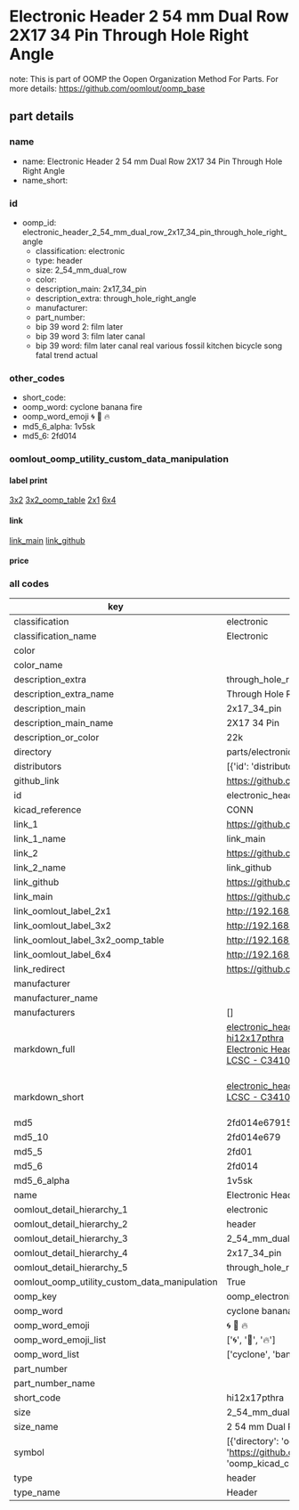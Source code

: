 # Electronic Header 2 54 mm Dual Row 2X17 34 Pin Through Hole Right Angle  

note: This is part of OOMP the Oopen Organization Method For Parts. For more details: https://github.com/oomlout/oomp_base

##  part details
  







### name
* name: Electronic Header 2 54 mm Dual Row 2X17 34 Pin Through Hole Right Angle
* name_short: 
### id
* oomp_id: electronic_header_2_54_mm_dual_row_2x17_34_pin_through_hole_right_angle
  * classification: electronic
  * type: header
  * size: 2_54_mm_dual_row
  * color: 
  * description_main: 2x17_34_pin
  * description_extra: through_hole_right_angle
  * manufacturer: 
  * part_number: 
  * bip 39 word 2: film later
  * bip 39 word 3: film later canal
  * bip 39 word: film later canal real various fossil kitchen bicycle song fatal trend actual

### other_codes
* short_code: 
* oomp_word: cyclone banana fire
* oomp_word_emoji :cyclone: :banana: :fire:
* md5_6_alpha: 1v5sk
* md5_6: 2fd014






### oomlout_oomp_utility_custom_data_manipulation
#### label print
[3x2](http://192.168.1.245:1112/?label=oomp%201v5sk)
[3x2_oomp_table](http://192.168.1.108:1112/?label=oomp%201v5sk)
[2x1](http://192.168.1.242:1112/?label=oomp%201v5sk)
[6x4](http://192.168.1.55:1112/?label=oomp%201v5sk)    

#### link

[link_main](https://github.com/oomlout/oomlout_oomp_version_1_messy/tree/main/parts/electronic_header_2_54_mm_dual_row_2x17_34_pin_through_hole_right_angle) [link_github](https://github.com/oomlout/oomlout_oomp_version_1_messy/tree/main/parts/electronic_header_2_54_mm_dual_row_2x17_34_pin_through_hole_right_angle)                             

#### price







### all codes 
| key | value |  
| --- | --- |  
| classification | electronic |  
| classification_name | Electronic |  
| color |  |  
| color_name |  |  
| description_extra | through_hole_right_angle |  
| description_extra_name | Through Hole Right Angle |  
| description_main | 2x17_34_pin |  
| description_main_name | 2X17 34 Pin |  
| description_or_color | 22k |  
| directory | parts/electronic_header_2_54_mm_dual_row_2x17_34_pin_through_hole_right_angle |  
| distributors | [{'id': 'distributor_lcsc', 'link': 'https://lcsc.com/product-detail/C3410.html', 'name': 'LCSC', 'part_number': 'C3410'}] |  
| github_link | https://github.com/oomlout/oomlout_oomp_part_src/tree/main/parts/electronic_header_2_54_mm_dual_row_2x17_34_pin_through_hole_right_angle |  
| id | electronic_header_2_54_mm_dual_row_2x17_34_pin_through_hole_right_angle |  
| kicad_reference | CONN |  
| link_1 | https://github.com/oomlout/oomlout_oomp_version_1_messy/tree/main/parts/electronic_header_2_54_mm_dual_row_2x17_34_pin_through_hole_right_angle |  
| link_1_name | link_main |  
| link_2 | https://github.com/oomlout/oomlout_oomp_version_1_messy/tree/main/parts/electronic_header_2_54_mm_dual_row_2x17_34_pin_through_hole_right_angle |  
| link_2_name | link_github |  
| link_github | https://github.com/oomlout/oomlout_oomp_version_1_messy/tree/main/parts/electronic_header_2_54_mm_dual_row_2x17_34_pin_through_hole_right_angle |  
| link_main | https://github.com/oomlout/oomlout_oomp_version_1_messy/tree/main/parts/electronic_header_2_54_mm_dual_row_2x17_34_pin_through_hole_right_angle |  
| link_oomlout_label_2x1 | http://192.168.1.242:1112/?label=oomp%201v5sk |  
| link_oomlout_label_3x2 | http://192.168.1.245:1112/?label=oomp%201v5sk |  
| link_oomlout_label_3x2_oomp_table | http://192.168.1.108:1112/?label=oomp%201v5sk |  
| link_oomlout_label_6x4 | http://192.168.1.55:1112/?label=oomp%201v5sk |  
| link_redirect | https://github.com/oomlout/oomlout_oomp_version_1_messy/tree/main/parts/electronic_header_2_54_mm_dual_row_2x17_34_pin_through_hole_right_angle |  
| manufacturer |  |  
| manufacturer_name |  |  
| manufacturers | [] |  
| markdown_full | [electronic_header_2_54_mm_dual_row_2x17_34_pin_through_hole_right_angle](none)<br>[hi12x17pthra](none)<br>[Electronic Header 2 54 Mm Dual Row 2X17 34 Pin Through Hole Right Angle](none)<br>[LCSC - C3410<br>](https://lcsc.com/product-detail/C3410.html)<br> |  
| markdown_short | [electronic_header_2_54_mm_dual_row_2x17_34_pin_through_hole_right_angle](none)<br>[LCSC - C3410<br>](https://lcsc.com/product-detail/C3410.html)<br> |  
| md5 | 2fd014e67915ef616ff8cb2e421f52b2 |  
| md5_10 | 2fd014e679 |  
| md5_5 | 2fd01 |  
| md5_6 | 2fd014 |  
| md5_6_alpha | 1v5sk |  
| name | Electronic Header 2 54 mm Dual Row 2X17 34 Pin Through Hole Right Angle |  
| oomlout_detail_hierarchy_1 | electronic |  
| oomlout_detail_hierarchy_2 | header |  
| oomlout_detail_hierarchy_3 | 2_54_mm_dual_row |  
| oomlout_detail_hierarchy_4 | 2x17_34_pin |  
| oomlout_detail_hierarchy_5 | through_hole_right_angle |  
| oomlout_oomp_utility_custom_data_manipulation | True |  
| oomp_key | oomp_electronic_header_2_54_mm_dual_row_2x17_34_pin_through_hole_right_angle |  
| oomp_word | cyclone banana fire |  
| oomp_word_emoji | :cyclone: :banana: :fire: |  
| oomp_word_emoji_list | [':cyclone:', ':banana:', ':fire:'] |  
| oomp_word_list | ['cyclone', 'banana', 'fire'] |  
| part_number |  |  
| part_number_name |  |  
| short_code | hi12x17pthra |  
| size | 2_54_mm_dual_row |  
| size_name | 2 54 mm Dual Row |  
| symbol | [{'directory': 'oomlout_oomp_symbol_bot/symbols/kicad_connector_generic_conn_02x17_odd_even//working/working.kicad_sym', 'index': 0, 'link': 'https://github.com/oomlout/oomlout_oomp_symbol_bot/tree/main/symbols/kicad_connector_generic_conn_02x17_odd_even', 'oomp_key': 'oomp_kicad_connector_generic_conn_02x17_odd_even'}] |  
| type | header |  
| type_name | Header |  

